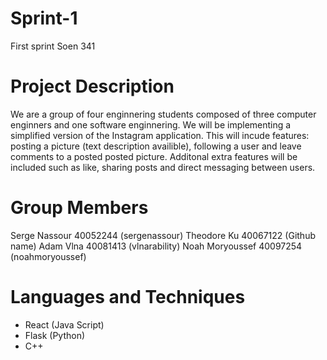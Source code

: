 # Sprint-1
First sprint Soen 341

# Project Description

We are a group of four enginnering students composed of three computer enginners and one software enginnering. We will be implementing a simplified version of the Instagram application. This will incude features: posting a picture (text description availible), following a user and leave comments to a posted posted picture. Additonal extra features will be included such as like, sharing posts and direct messaging between users.

# Group Members 

Serge Nassour	40052244 (sergenassour)
Theodore Ku	40067122 (Github name)
Adam Vlna	40081413 (vlnarability)
Noah Moryoussef	40097254 (noahmoryoussef)

# Languages and Techniques

- React (Java Script)
- Flask (Python)
- C++

